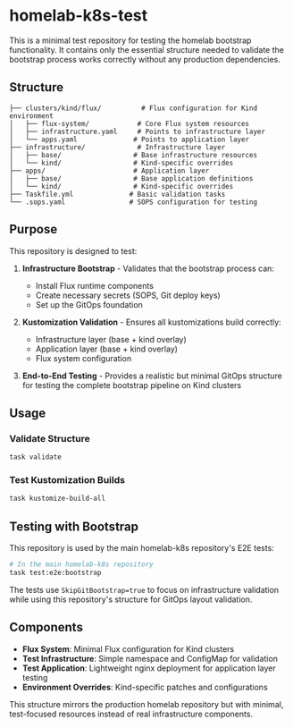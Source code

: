 # homelab-k8s-test

This is a minimal test repository for testing the homelab bootstrap functionality. It contains only the essential structure needed to validate the bootstrap process works correctly without any production dependencies.

## Structure

```
├── clusters/kind/flux/          # Flux configuration for Kind environment
│   ├── flux-system/            # Core Flux system resources
│   ├── infrastructure.yaml     # Points to infrastructure layer
│   └── apps.yaml              # Points to application layer
├── infrastructure/             # Infrastructure layer
│   ├── base/                  # Base infrastructure resources
│   └── kind/                  # Kind-specific overrides
├── apps/                      # Application layer
│   ├── base/                  # Base application definitions
│   └── kind/                  # Kind-specific overrides
├── Taskfile.yml              # Basic validation tasks
└── .sops.yaml                # SOPS configuration for testing
```

## Purpose

This repository is designed to test:

1. **Infrastructure Bootstrap** - Validates that the bootstrap process can:
   - Install Flux runtime components
   - Create necessary secrets (SOPS, Git deploy keys)
   - Set up the GitOps foundation

2. **Kustomization Validation** - Ensures all kustomizations build correctly:
   - Infrastructure layer (base + kind overlay)
   - Application layer (base + kind overlay)
   - Flux system configuration

3. **End-to-End Testing** - Provides a realistic but minimal GitOps structure for testing the complete bootstrap pipeline on Kind clusters

## Usage

### Validate Structure
```bash
task validate
```

### Test Kustomization Builds
```bash
task kustomize-build-all
```

## Testing with Bootstrap

This repository is used by the main homelab-k8s repository's E2E tests:

```bash
# In the main homelab-k8s repository
task test:e2e:bootstrap
```

The tests use `SkipGitBootstrap=true` to focus on infrastructure validation while using this repository's structure for GitOps layout validation.

## Components

- **Flux System**: Minimal Flux configuration for Kind clusters
- **Test Infrastructure**: Simple namespace and ConfigMap for validation
- **Test Application**: Lightweight nginx deployment for application layer testing
- **Environment Overrides**: Kind-specific patches and configurations

This structure mirrors the production homelab repository but with minimal, test-focused resources instead of real infrastructure components.
